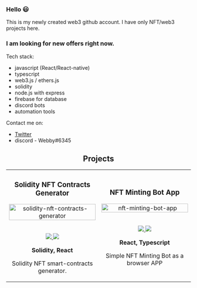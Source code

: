 ### Hello 😃
This is my newly created web3 github account. I have only NFT/web3 projects here.  
  
### I am looking for new offers right now.  

Tech stack:
- javascript (React/React-native)
- typescript
- web3.js / ethers.js
- solidity
- node.js with express
- firebase for database
- discord bots
- automation tools

Contact me on:
- [Twitter](https://twitter.com/nft_webby)
- discord - Webby#6345

<!-- PROJECTS -->

<h2 align="center">Projects</h2>

<div align="center">
	<table>
		<tr>
			<td width="50%">
				<h3 align="center">Solidity NFT Contracts Generator</h3>
				<div align="center">  
					<a href='https://github.com/WebbyNFT/solidity-contracts-generator' target="_blank">
						<img src="https://camo.githubusercontent.com/df55ce7c6d30fcba205970403f6d3fce3802c8f9656c6510d2d53406fe94c8a4/68747470733a2f2f692e696d6775722e636f6d2f334b455962624b2e706e67" alt="solidity-nft-contracts-generator" height="100%" />
					</a>
					<br>
					<br>
					<p>
						<a href="https://github.com/WebbyNFT/solidity-contracts-generator" target="_blank">
							<img src="https://img.shields.io/badge/Repo-lightgrey?style=for-the-badge&logo=github"/>
						</a>  
						<a href="https://webbynft.github.io/solidity-contracts-generator/" target="_blank">
              <img src="https://img.shields.io/badge/Live-lightgrey?style=for-the-badge&color=0892d0"/>
						</a>	
					</p>
					<p><strong>Solidity, React</strong></p>
          				<p>
						Solidity NFT smart-contracts generator.
					</p>
				</div>
			</td>
			<td width="50%">
				<h3 align="center">NFT Minting Bot App</h3>
				<div align="center">  
					<a href='https://github.com/WebbyNFT/nft-minting-bot-app' target="_blank">
						<img src="https://camo.githubusercontent.com/262af501581df7aa15bba851036e3aaafce844646cc8fea371630492021aa170/68747470733a2f2f692e696d6775722e636f6d2f4c746f37364e752e6a7067" alt="nft-minting-bot-app" height="100%" />
					</a>
					<br>
					<br>
					<p>
						<a href="https://github.com/WebbyNFT/nft-minting-bot-app" target="_blank">
							<img src="https://img.shields.io/badge/Repo-lightgrey?style=for-the-badge&logo=github"/>
						</a>  
						<a href="https://webbynft.github.io/nft-minting-bot-app/" target="_blank">
              <img src="https://img.shields.io/badge/Live-lightgrey?style=for-the-badge&color=0892d0"/>
						</a>	
					</p>
					<p><strong>React, Typescript</strong></p>
          				<p>
						Simple NFT Minting Bot as a browser APP
					</p>
				</div>
			</td>
    </tr>
  </table>
  </div>
